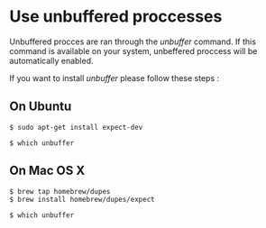 # Use unbuffered proccesses

Unbuffered procces are ran through the _unbuffer_ command. If this command is available on your system,
unbeffered proccess will be automatically enabled.

If you want to install _unbuffer_ please follow these steps :

## On Ubuntu

~~~
$ sudo apt-get install expect-dev

$ which unbuffer
~~~

## On Mac OS X

~~~
$ brew tap homebrew/dupes
$ brew install homebrew/dupes/expect

$ which unbuffer
~~~
